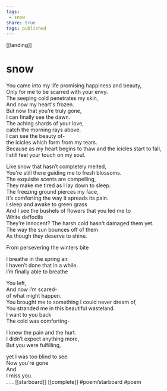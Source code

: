 ```yaml
---
tags:
 - snow
share: true
tags: published
---
```


[[landing]] 
# snow  

You came into my life promising happiness and beauty,  
Only for me to be scarred with your envy.  
The seeping cold penetrates my skin,  
And now my heart's frozen.  
But now that you’re truly gone,  
I can finally see the dawn.  
The aching shards of your love,  
catch the morning rays above.  
I can see the beauty of-  
the icicles which form from my tears.  
Because as my heart begins to thaw
and the icicles start to fall,  
I still feel your touch on my soul.

  
Like snow that hasn’t completely melted,  
You're still there guiding me to fresh blossoms.  
The exquisite scents are compelling,  
They make me tired as I lay down to sleep.  
The freezing ground pierces my face,  
It’s comforting the way it spreads its pain.  
I sleep and awake to green grass   
And I see the bushels of flowers that you led me to   
White daffodils   
They’re innocent? The harsh cold hasn't damaged them yet.  
The way the sun bounces off of them   
As though they deserve to shine.

From persevering the winters bite

I breathe in the spring air.  
I haven’t done that in a while.  
I’m finally able to breathe

  
You left,  
And now I’m scared-  
of what might happen.  
You brought me to something I could never dream of,  
You stranded me in this beautiful wasteland.  
I want to you back   
The cold was comforting-

I knew the pain and the hurt.  
I didn’t expect anything more,  
But you were fulfilling,

yet I was too blind to see.  
Now you're gone  
And   
I miss you.  
.
.
.
 [[starboard]] [[complete]] #poem/starboard #poem 